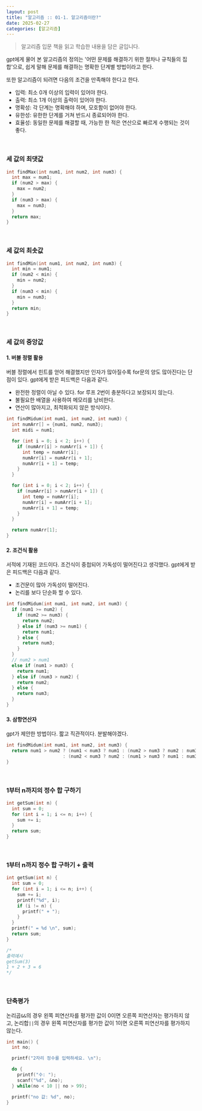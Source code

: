 ```yaml
---
layout: post
title: "알고리즘 :: 01-1. 알고리즘이란?"
date: 2025-02-27
categories: [알고리즘]
---
```


> 알고리즘 입문 책을 읽고 학습한 내용을 담은 글입니다.

gpt에게 물어 본 알고리즘의 정의는 '어떤 문제를 해결하기 위한 절차나 규칙들의 집합'으로, 쉽게 말해 문제를 해결하는 명확한 단계별 방법이라고 한다.

또한 알고리즘이 되려면 다음의 조건을 만족해야 한다고 한다.

- 입력: 최소 0개 이상의 입력이 있어야 한다.
- 출력: 최소 1개 이상의 출력이 있어야 한다.
- 명확성: 각 단계는 명확해야 하며, 모호함이 없어야 한다.
- 유한성: 유한한 단계를 거쳐 반드시 종료되어야 한다.
- 효율성: 동일한 문제를 해결할 때, 가능한 한 적은 연산으로 빠르게 수행되는 것이 좋다.

<br>

### 세 값의 최댓값

```c
int findMax(int num1, int num2, int num3) {
  int max = num1;
  if (num2 > max) {
    max = num2;
  }
  if (num3 > max) {
    max = num3;
  }
  return max;
}
```

<br>

### 세 값의 최솟값

```c
int findMin(int num1, int num2, int num3) {
  int min = num1;
  if (num2 < min) {
    min = num2;
  }
  if (num3 < min) {
    min = num3;
  }
  return min;
}
```

<br>

### 세 값의 중앙값

#### 1. 버블 정렬 활용

버블 정렬에서 힌트를 얻어 해결했지만 인자가 많아질수록 for문의 양도 많아진다는 단점이 있다.
gpt에게 받은 피드백은 다음과 같다.

- 완전한 정렬이 아닐 수 있다. for 루프 2번이 충분하다고 보장되지 않는다.
- 불필요한 배열을 사용하여 메모리를 낭비한다.
- 연산이 많아지고, 최적화되지 않은 방식이다.

```c
int findMidum(int num1, int num2, int num3) {
  int numArr[] = {num1, num2, num3};
  int midi = num1;

  for (int i = 0; i < 2; i++) {
    if (numArr[i] > numArr[i + 1]) {
      int temp = numArr[i];
      numArr[i] = numArr[i + 1];
      numArr[i + 1] = temp;
    }
  }

  for (int i = 0; i < 2; i++) {
    if (numArr[i] > numArr[i + 1]) {
      int temp = numArr[i];
      numArr[i] = numArr[i + 1];
      numArr[i + 1] = temp;
    }
  }

  return numArr[1];
}
```

#### 2. 조건식 활용

서적에 기재된 코드이다. 조건식이 중첩되어 가독성이 떨어진다고 생각했다.
gpt에게 받은 피드백은 다음과 같다.

- 조건문이 많아 가독성이 떨어진다.
- 논리를 보다 단순화 할 수 있다.

```c
int findMidum(int num1, int num2, int num3) {
  if (num1 >= num2) {
    if (num2 >= num3) {
      return num2;
    } else if (num3 >= num1) {
      return num1;
    } else {
      return num3;
    }
  }
  // num2 > num1
  else if (num1 > num3) {
    return num1;
  } else if (num3 > num2) {
    return num2;
  } else {
    return num3;
  }
}
```

#### 3. 삼항연산자

gpt가 제안한 방법이다. 짧고 직관적이다. 분발해야겠다.

```c
int findMidum(int num1, int num2, int num3) {
  return num1 > num2 ? (num1 < num3 ? num1 : (num2 > num3 ? num2 : num3))
                     : (num2 < num3 ? num2 : (num1 > num3 ? num1 : num3));
}
```

<br>

### 1부터 n까지의 정수 합 구하기

```c
int getSum(int n) {
  int sum = 0;
  for (int i = 1; i <= n; i++) {
    sum += i;
  }
  return sum;
}
```

<br>

### 1부터 n까지 정수 합 구하기 + 출력

```c
int getSum(int n) {
  int sum = 0;
  for (int i = 1; i <= n; i++) {
    sum += i;
    printf("%d", i);
    if (i != n) {
      printf(" + ");
    }
  }
  printf(" = %d \n", sum);
  return sum;
}

/* 
출력예시
getSum(3)
1 + 2 + 3 = 6
*/
```

<br>

### 단축평가

논리곱`&&`의 경우 왼쪽 피연산자를 평가한 값이 0이면 오른쪽 피연산자는 평가하지 않고, 
논리합`||`의 경우 왼쪽 피연산자를 평가한 값이 1이면 오른쪽 피연산자를 평가하지 않는다.

```c
int main() {
  int no;

  printf("2자리 정수를 입력하세요. \n");

  do {
    printf("수: ");
    scanf("%d", &no);
  } while(no < 10 || no > 99);

  printf("no 값: %d", no);
}
```